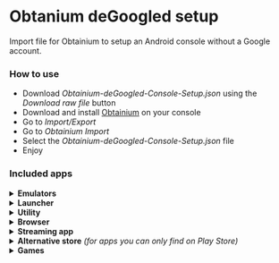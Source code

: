 # Obtanium deGoogled setup
Import file for Obtainium to setup an Android console without a Google account.

### How to use
- Download *Obtainium-deGoogled-Console-Setup.json* using the *Download raw file* button
- Download and install [Obtainium](https://github.com/ImranR98/Obtainium) on your console
- Go to *Import/Export*
- Go to *Obtainium Import*
- Select the *Obtainium-deGoogled-Console-Setup.json* file
- Enjoy

### Included apps

<details><summary><b>Emulators</b></summary>

* RetroArch *(Stable ver.)*
* RetroArch *(Nightly ver.)*
* Dolphin *(Development ver.)*
* Dolphin MMJR2
* Duckstation
* Flycast
* MelonDS
* PPSSPP
* Vita3K
* AetherSX2 *(v1.5-3668, v1.5-4248)*
* NetherSX2 *(v1.5-3668, v1.8-4248, v1.9-4248)*
* Lime3DS <sup>*(archived ver.)*</sup>
* Citra <sup>*(archived ver.)*</sup>
* Mandarine
* Citra MMJ
* Cemu
* Sudachi
* Citron
* Skyline
* Lemuroid
* Winlator
</details>


<details><summary><b>Launcher</b></summary>

* Daijisho
* Pegasus Frontend
* Titanius Launcher
</details>


<details><summary><b>Utility</b></summary>

* Obtanium
* MiXplorer (Beta)
* Localsend
* Syncthing
* KeyMapper
* NewPipe
* Jellyfin
* Stremio
* mpv
</details>


<details><summary><b>Browser</b></summary>

* Firefox
* Brave Browser
</details>


<details><summary><b>Streaming app</b></summary>

* Moonlight
* Steam Link
* Chiaki
* Better xCloud
</details>


<details><summary><b>Alternative store</b> <i>(for apps you can only find on Play Store)</i></summary>

* Aurora Store
</details>


<details><summary><b>Games</b></summary>

* Pluvia *(Steam client)*
* Space Cadet Pinball
</details>
